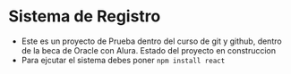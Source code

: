 <h1>Sistema de Registro </h1>

- Este es un proyecto de Prueba dentro del curso de git y github, dentro de la beca de Oracle con Alura. Estado del proyecto en construccion
- Para ejcutar el sistema debes poner
```npm install react```
